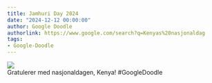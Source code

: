 ```yaml
---
title: Jamhuri Day 2024
date: "2024-12-12 00:00:00"
author: Google Doodle
authorlink: https://www.google.com/search?q=Kenyas%20nasjonaldag
tags:
- Google-Doodle
---
```

<img src="https://www.google.com/logos/doodles/2024/jamhuri-day-2024-6753651837110343-law.gif" referrerpolicy="no-referrer"><br>Gratulerer med nasjonaldagen, Kenya! #GoogleDoodle